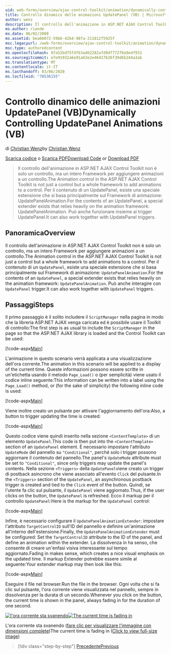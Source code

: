 ```yaml
---
uid: web-forms/overview/ajax-control-toolkit/animation/dynamically-controlling-updatepanel-animations-vb
title: Controllo dinamico delle animazioni UpdatePanel (VB) | Microsoft Docs
author: wenz
description: Il controllo dell'animazione in ASP.NET AJAX Control Toolkit non è solo un controllo, ma un intero Framework per aggiungere animazioni a un controllo. Per il contenuto di un...
ms.author: riande
ms.date: 06/02/2008
ms.assetid: bea66072-59b6-42b4-98fa-211812f5925f
msc.legacyurl: /web-forms/overview/ajax-control-toolkit/animation/dynamically-controlling-updatepanel-animations-vb
msc.type: authoredcontent
ms.openlocfilehash: 97a52bd75fdf63ad62282afd9df772f0a9e4f931
ms.sourcegitcommit: e7e91932a6e91a63e2e46417626f39d6b244a3ab
ms.translationtype: MT
ms.contentlocale: it-IT
ms.lasthandoff: 03/06/2020
ms.locfileid: "78536155"
---
```

# <a name="dynamically-controlling-updatepanel-animations-vb"></a><span data-ttu-id="93925-104">Controllo dinamico delle animazioni UpdatePanel (VB)</span><span class="sxs-lookup"><span data-stu-id="93925-104">Dynamically Controlling UpdatePanel Animations (VB)</span></span>

<span data-ttu-id="93925-105">di [Christian Wenz](https://github.com/wenz)</span><span class="sxs-lookup"><span data-stu-id="93925-105">by [Christian Wenz](https://github.com/wenz)</span></span>

<span data-ttu-id="93925-106">[Scarica codice](https://download.microsoft.com/download/9/3/f/93f8daea-bebd-4821-833b-95205389c7d0/UpdatePanelAnimation2.vb.zip) o [Scarica PDF](https://download.microsoft.com/download/b/6/a/b6ae89ee-df69-4c87-9bfb-ad1eb2b23373/updatepanelanimation2VB.pdf)</span><span class="sxs-lookup"><span data-stu-id="93925-106">[Download Code](https://download.microsoft.com/download/9/3/f/93f8daea-bebd-4821-833b-95205389c7d0/UpdatePanelAnimation2.vb.zip) or [Download PDF](https://download.microsoft.com/download/b/6/a/b6ae89ee-df69-4c87-9bfb-ad1eb2b23373/updatepanelanimation2VB.pdf)</span></span>

> <span data-ttu-id="93925-107">Il controllo dell'animazione in ASP.NET AJAX Control Toolkit non è solo un controllo, ma un intero Framework per aggiungere animazioni a un controllo.</span><span class="sxs-lookup"><span data-stu-id="93925-107">The Animation control in the ASP.NET AJAX Control Toolkit is not just a control but a whole framework to add animations to a control.</span></span> <span data-ttu-id="93925-108">Per il contenuto di un UpdatePanel, esiste una speciale estensione che si basa principalmente sul Framework di animazione: UpdatePanelAnimation.</span><span class="sxs-lookup"><span data-stu-id="93925-108">For the contents of an UpdatePanel, a special extender exists that relies heavily on the animation framework: UpdatePanelAnimation.</span></span> <span data-ttu-id="93925-109">Può anche funzionare insieme ai trigger UpdatePanel.</span><span class="sxs-lookup"><span data-stu-id="93925-109">It can also work together with UpdatePanel triggers.</span></span>

## <a name="overview"></a><span data-ttu-id="93925-110">Panoramica</span><span class="sxs-lookup"><span data-stu-id="93925-110">Overview</span></span>

<span data-ttu-id="93925-111">Il controllo dell'animazione in ASP.NET AJAX Control Toolkit non è solo un controllo, ma un intero Framework per aggiungere animazioni a un controllo.</span><span class="sxs-lookup"><span data-stu-id="93925-111">The Animation control in the ASP.NET AJAX Control Toolkit is not just a control but a whole framework to add animations to a control.</span></span> <span data-ttu-id="93925-112">Per il contenuto di un `UpdatePanel`, esiste una speciale estensione che si basa principalmente sul Framework di animazione: `UpdatePanelAnimation`.</span><span class="sxs-lookup"><span data-stu-id="93925-112">For the contents of an `UpdatePanel`, a special extender exists that relies heavily on the animation framework: `UpdatePanelAnimation`.</span></span> <span data-ttu-id="93925-113">Può anche interagire con `UpdatePanel` trigger.</span><span class="sxs-lookup"><span data-stu-id="93925-113">It can also work together with `UpdatePanel` triggers.</span></span>

## <a name="steps"></a><span data-ttu-id="93925-114">Passaggi</span><span class="sxs-lookup"><span data-stu-id="93925-114">Steps</span></span>

<span data-ttu-id="93925-115">Il primo passaggio è il solito includere il `ScriptManager` nella pagina in modo che la libreria ASP.NET AJAX venga caricata ed è possibile usare il Toolkit di controllo:</span><span class="sxs-lookup"><span data-stu-id="93925-115">The first step is as usual to include the `ScriptManager` in the page so that the ASP.NET AJAX library is loaded and the Control Toolkit can be used:</span></span>

[!code-aspx[Main](dynamically-controlling-updatepanel-animations-vb/samples/sample1.aspx)]

<span data-ttu-id="93925-116">L'animazione in questo scenario verrà applicata a una visualizzazione dell'ora corrente.</span><span class="sxs-lookup"><span data-stu-id="93925-116">The animation in this scenario will be applied to a display of the current time.</span></span> <span data-ttu-id="93925-117">Queste informazioni possono essere scritte in un'etichetta usando il metodo `Page_Load()` o (per semplicità) viene usato il codice inline seguente:</span><span class="sxs-lookup"><span data-stu-id="93925-117">This information can be written into a label using the `Page_Load()` method, or (for the sake of simplicity) the following inline code is used:</span></span>

[!code-aspx[Main](dynamically-controlling-updatepanel-animations-vb/samples/sample2.aspx)]

<span data-ttu-id="93925-118">Viene inoltre creato un pulsante per attivare l'aggiornamento dell'ora:</span><span class="sxs-lookup"><span data-stu-id="93925-118">Also, a button to trigger updating the time is created:</span></span>

[!code-aspx[Main](dynamically-controlling-updatepanel-animations-vb/samples/sample3.aspx)]

<span data-ttu-id="93925-119">Questo codice viene quindi inserito nella sezione `<ContentTemplate>` di un elemento `UpdatePanel`.</span><span class="sxs-lookup"><span data-stu-id="93925-119">This code is then put into the `<ContentTemplate>` section of an `UpdatePanel` element.</span></span> <span data-ttu-id="93925-120">È necessario impostare l'attributo `UpdateMode` del pannello su `"Conditional"`, perché solo i trigger possono aggiornare il contenuto del pannello.</span><span class="sxs-lookup"><span data-stu-id="93925-120">The panel's `UpdateMode` attribute must be set to `"Conditional"`, since only triggers may update the panel's contents.</span></span> <span data-ttu-id="93925-121">Nella sezione `<Triggers>` della `UpdatePanel`viene creato un trigger di postback asincrono che viene associato all'evento `Click` del pulsante.</span><span class="sxs-lookup"><span data-stu-id="93925-121">In the `<Triggers>` section of the `UpdatePanel`, an asynchronous postback trigger is created and tied to the `Click` event of the button.</span></span> <span data-ttu-id="93925-122">Quindi, se l'utente fa clic sul pulsante, il `UpdatePanel` viene aggiornato.</span><span class="sxs-lookup"><span data-stu-id="93925-122">Thus, if the user clicks on the button, the `UpdatePanel` is refreshed.</span></span> <span data-ttu-id="93925-123">Ecco il markup per il controllo `UpdatePanel`:</span><span class="sxs-lookup"><span data-stu-id="93925-123">Here is the markup for the `UpdatePanel` control:</span></span>

[!code-aspx[Main](dynamically-controlling-updatepanel-animations-vb/samples/sample4.aspx)]

<span data-ttu-id="93925-124">Infine, è necessario configurare il `UpdatePanelAnimationExtender`: impostare l'attributo `TargetControlID` sull'ID del pannello e definire un'animazione all'interno dell'estensione.</span><span class="sxs-lookup"><span data-stu-id="93925-124">Finally, the `UpdatePanelAnimationExtender` must be configured: Set the `TargetControlID` attribute to the ID of the panel, and define an animation within the extender.</span></span> <span data-ttu-id="93925-125">La dissolvenza in ha senso, che consente di creare un'enfasi visiva interessante sul tempo aggiornato.</span><span class="sxs-lookup"><span data-stu-id="93925-125">Fading in makes sense, which creates a nice visual emphasis on the updated time.</span></span> <span data-ttu-id="93925-126">Il markup Extender potrebbe essere simile al seguente:</span><span class="sxs-lookup"><span data-stu-id="93925-126">Your extender markup may then look like this:</span></span>

[!code-aspx[Main](dynamically-controlling-updatepanel-animations-vb/samples/sample5.aspx)]

<span data-ttu-id="93925-127">Eseguire il file nel browser.</span><span class="sxs-lookup"><span data-stu-id="93925-127">Run the file in the browser.</span></span> <span data-ttu-id="93925-128">Ogni volta che si fa clic sul pulsante, l'ora corrente viene visualizzata nel pannello, sempre in dissolvenza per la durata di un secondo.</span><span class="sxs-lookup"><span data-stu-id="93925-128">Whenever you click on the button, the current time is shown in the panel, always fading in for the duration of one second.</span></span>

<span data-ttu-id="93925-129">[![l'ora corrente sta svanendo](dynamically-controlling-updatepanel-animations-vb/_static/image2.png)](dynamically-controlling-updatepanel-animations-vb/_static/image1.png)</span><span class="sxs-lookup"><span data-stu-id="93925-129">[![The current time is fading in](dynamically-controlling-updatepanel-animations-vb/_static/image2.png)](dynamically-controlling-updatepanel-animations-vb/_static/image1.png)</span></span>

<span data-ttu-id="93925-130">L'ora corrente sta svanendo ([fare clic per visualizzare l'immagine con dimensioni complete](dynamically-controlling-updatepanel-animations-vb/_static/image3.png))</span><span class="sxs-lookup"><span data-stu-id="93925-130">The current time is fading in ([Click to view full-size image](dynamically-controlling-updatepanel-animations-vb/_static/image3.png))</span></span>

> [!div class="step-by-step"]
> [<span data-ttu-id="93925-131">Precedente</span><span class="sxs-lookup"><span data-stu-id="93925-131">Previous</span></span>](animating-an-updatepanel-control-vb.md)
